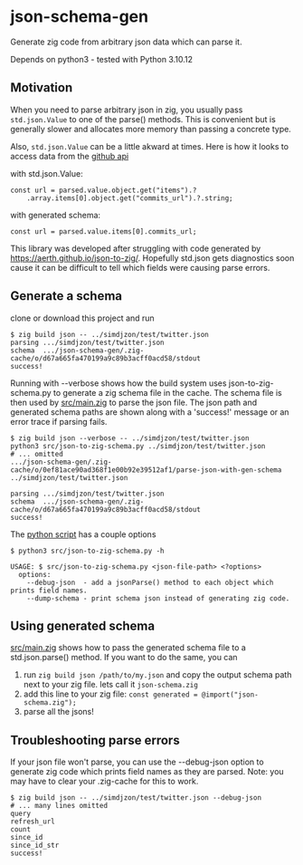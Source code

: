 # json-schema-gen

Generate zig code from arbitrary json data which can parse it.

Depends on python3 - tested with Python 3.10.12

## Motivation

When you need to parse arbitrary json in zig, you usually pass `std.json.Value` to one of the parse() methods.  This is convenient but is generally slower and allocates more memory than passing a concrete type.

Also, `std.json.Value` can be a little akward at times.  Here is how it looks to access data from the [github api](https://api.github.com/search/repositories?q=topic:zig-package&page=1&per_page=100)

with std.json.Value:

```zig
const url = parsed.value.object.get("items").?
    .array.items[0].object.get("commits_url").?.string;
```
with generated schema:
```zig
const url = parsed.value.items[0].commits_url;
```

This library was developed after struggling with code generated by <https://aerth.github.io/json-to-zig/>.  Hopefully std.json gets diagnostics soon cause it can be difficult to tell which fields were causing parse errors.

## Generate a schema

clone or download this project and run

```console
$ zig build json -- ../simdjzon/test/twitter.json
parsing .../simdjzon/test/twitter.json
schema  .../json-schema-gen/.zig-cache/o/d67a665fa470199a9c89b3acff0acd58/stdout
success!
```

Running with --verbose shows how the build system uses json-to-zig-schema.py to generate a zig schema file in the cache.  The schema file is then used by [src/main.zig](src/main.zig) to parse the json file.  The json path and generated schema paths are shown along with a 'success!' message or an error trace if parsing fails.

```console
$ zig build json --verbose -- ../simdjzon/test/twitter.json
python3 src/json-to-zig-schema.py ../simdjzon/test/twitter.json
# ... omitted
.../json-schema-gen/.zig-cache/o/0ef81ace90ad368f1e00b92e39512af1/parse-json-with-gen-schema ../simdjzon/test/twitter.json

parsing .../simdjzon/test/twitter.json
schema  .../json-schema-gen/.zig-cache/o/d67a665fa470199a9c89b3acff0acd58/stdout
success!
```

The [python script](src/json-to-zig-schema.py) has a couple options

```console
$ python3 src/json-to-zig-schema.py -h

USAGE: $ src/json-to-zig-schema.py <json-file-path> <?options>
  options:
    --debug-json  - add a jsonParse() method to each object which prints field names.
    --dump-schema - print schema json instead of generating zig code.

```

## Using generated schema

[src/main.zig](src/main.zig) shows how to pass the generated schema file to a std.json.parse() method.  If you want to do the same, you can

1. run `zig build json /path/to/my.json` and copy the output schema path next to your zig file.  lets call it `json-schema.zig`
2. add this line to your zig file: `const generated = @import("json-schema.zig");`
3. parse all the jsons!

## Troubleshooting parse errors

If your json file won't parse, you can use the --debug-json option to generate zig code which prints field names as they are parsed.  Note: you may have to clear your .zig-cache for this to work.

```console
$ zig build json -- ../simdjzon/test/twitter.json --debug-json
# ... many lines omitted
query
refresh_url
count
since_id
since_id_str
success!
```
